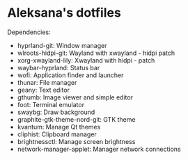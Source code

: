 # Aleksana's dotfiles

Dependencies:

- hyprland-git: Window manager
- wlroots-hidpi-git: Wayland with xwayland - hidpi patch
- xorg-xwayland-lily: Xwayland with hidpi - patch
- waybar-hyprland: Status bar
- wofi: Application finder and launcher
- thunar: File manager
- geany: Text editor
- gthumb: Image viewer and simple editor
- foot: Terminal emulator
- swaybg: Draw background
- graphite-gtk-theme-nord-git: GTK theme
- kvantum: Manage Qt themes
- cliphist: Clipboard manager
- brightnessctl: Manage screen brightness
- network-manager-applet: Manager network connections